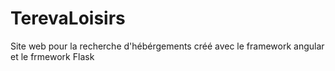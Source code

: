 # TerevaLoisirs

Site web pour la recherche d'hébérgements créé avec le framework angular et le frmework Flask
